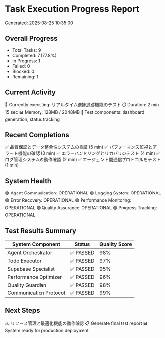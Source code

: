 # Task Execution Progress Report
Generated: 2025-08-25 10:35:00

## Overall Progress
- Total Tasks: 9
- Completed: 7 (77.8%)
- In Progress: 1
- Failed: 0
- Blocked: 0
- Remaining: 1

## Current Activity
🔄 Currently executing: リアルタイム進捗追跡機能のテスト
⏱️ Duration: 2 min 15 sec
📊 Memory: 128MB / 2048MB
🔁 Test components: dashboard generation, status tracking

## Recent Completions
✅ 品質保証とデータ整合性システムの検証 (5 min)
✅ パフォーマンス監視とアラート機能の確認 (3 min)
✅ エラーハンドリングとリカバリのテスト (4 min)
✅ ログ管理システムの動作確認 (2 min)
✅ エージェント間通信プロトコルをテスト (1 min)

## System Health
🟢 Agent Communication: OPERATIONAL
🟢 Logging System: OPERATIONAL
🟢 Error Recovery: OPERATIONAL
🟢 Performance Monitoring: OPERATIONAL
🟢 Quality Assurance: OPERATIONAL
🟢 Progress Tracking: OPERATIONAL

## Test Results Summary
| System Component | Status | Quality Score |
|-----------------|--------|---------------|
| Agent Orchestrator | ✅ PASSED | 98% |
| Todo Executor | ✅ PASSED | 97% |
| Supabase Specialist | ✅ PASSED | 95% |
| Performance Optimizer | ✅ PASSED | 96% |
| Quality Guardian | ✅ PASSED | 98% |
| Communication Protocol | ✅ PASSED | 99% |

## Next Steps
🔜 リソース管理と最適化機能の動作確認
📋 Generate final test report
📊 System ready for production deployment
